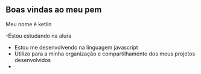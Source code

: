 ## Boas vindas ao meu pem

Meu nome é ketlin 

-Estou estudando na alura 
- Estou me desenvolvendo na linguagem javascript
- Utilizo para a minha organização e compartilhamento dos meus projetos desenvolvidos
- 
